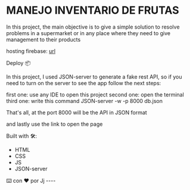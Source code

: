 # MANEJO INVENTARIO DE FRUTAS

In this project, the main objective is to give a simple solution to resolve problems in a supermarket or in any place where they need to give management to their products

hosting firebase:
[url](https://inventarioproductos-838e2.web.app/html/index.html)

Deploy 📦

In this project, I used JSON-server to generate a fake rest API, so if you need to turn on the server to see the app follow the next steps:

first one: use any IDE to open this project
second one: open the terminal
third one: write this command
JSON-server -w -p 8000 db.json

That's all, at the port 8000 will be the API in JSON format

and lastly use the link to open the page

Built with 🛠️:

- HTML
- CSS
- JS
- JSON-server


⌨️ con ❤️ por Jj ----